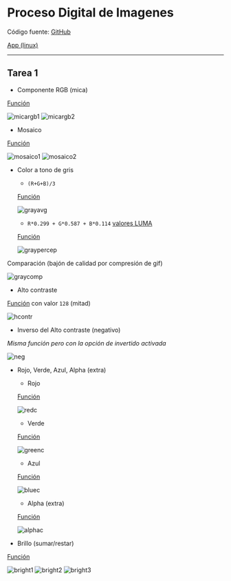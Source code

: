 # Proceso Digital de Imagenes

Código fuente: [GitHub](https://github.com/Santi24Yt/wxcpicproc)

[App (linux)](https://github.com/Santi24Yt/wxcpicproc/releases/latest)

---------------------

## Tarea 1

- Componente RGB (mica)

[Función](https://github.com/Santi24Yt/wxcpicproc/blob/15cdf6e72c51f5620ae3a33739d39366522fa616/libs/image/filters/common.cpp#L79)

![micargb1](resources/screenshots/micargb1.png)
![micargb2](resources/screenshots/micargb2.png)

- Mosaico

[Función](https://github.com/Santi24Yt/wxcpicproc/blob/15cdf6e72c51f5620ae3a33739d39366522fa616/libs/image/filters/common.cpp#L138)

![mosaico1](resources/screenshots/mosaico1.png)
![mosaico2](resources/screenshots/mosaico2.png)

- Color a tono de gris
  - `(R+G+B)/3`

  [Función](https://github.com/Santi24Yt/wxcpicproc/blob/15cdf6e72c51f5620ae3a33739d39366522fa616/libs/image/filters/common.cpp#L98)

  ![grayavg](resources/screenshots/grayavg.png)

  - `R*0.299 + G*0.587 + B*0.114` [valores LUMA](https://en.wikipedia.org/wiki/Grayscale#Luma_coding_in_video_systems)

  [Función](https://github.com/Santi24Yt/wxcpicproc/blob/15cdf6e72c51f5620ae3a33739d39366522fa616/libs/image/filters/common.cpp#L118)

  ![graypercep](resources/screenshots/graypercep.png)

Comparación (bajón de calidad por compresión de gif)

![graycomp](resources/screenshots/graycomp.gif)

- Alto contraste

[Función](https://github.com/Santi24Yt/wxcpicproc/blob/15cdf6e72c51f5620ae3a33739d39366522fa616/libs/image/filters/common.cpp#L193)  con valor `128` (mitad)

![hcontr](resources/screenshots/hcontr.png)

- Inverso del Alto contraste (negativo)

*Misma función pero con la opción de invertido activada*

![neg](resources/screenshots/neg.png)

- Rojo, Verde, Azul, Alpha (extra)
  - Rojo

  [Función](https://github.com/Santi24Yt/wxcpicproc/blob/15cdf6e72c51f5620ae3a33739d39366522fa616/libs/image/filters/common.cpp#L3)

  ![redc](resources/screenshots/redc.png)

  - Verde

  [Función](https://github.com/Santi24Yt/wxcpicproc/blob/15cdf6e72c51f5620ae3a33739d39366522fa616/libs/image/filters/common.cpp#L22)

  ![greenc](resources/screenshots/greenc.png)

  - Azul

  [Función](https://github.com/Santi24Yt/wxcpicproc/blob/15cdf6e72c51f5620ae3a33739d39366522fa616/libs/image/filters/common.cpp#L41)

  ![bluec](resources/screenshots/bluec.png)

  - Alpha (extra)

  [Función](https://github.com/Santi24Yt/wxcpicproc/blob/15cdf6e72c51f5620ae3a33739d39366522fa616/libs/image/filters/common.cpp#L60)

  ![alphac](resources/screenshots/alphac.png)

- Brillo (sumar/restar)

[Función](https://github.com/Santi24Yt/wxcpicproc/blob/15cdf6e72c51f5620ae3a33739d39366522fa616/libs/image/filters/common.cpp#L226)

![bright1](resources/screenshots/bright1.png)
![bright2](resources/screenshots/bright2.png)
![bright3](resources/screenshots/bright3.png)